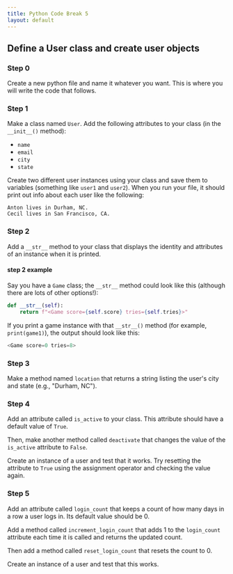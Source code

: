 ```yaml
---
title: Python Code Break 5
layout: default
---
```


## Define a User class and create user objects

### Step 0

Create a new python file and name it whatever you want. This is where you will write the code that follows.

### Step 1

Make a class named `User`. Add the following attributes to your class (in the `__init__()` method):

- `name`
- `email`
- `city`
- `state`

Create two different user instances using your class and save them to variables (something like `user1` and `user2`). When you run your file, it should print out info about each user like the following:

```
Anton lives in Durham, NC.
Cecil lives in San Francisco, CA.

```

### Step 2

Add a `__str__` method to your class that displays the identity and attributes of an instance when it is printed.

#### step 2 example

Say you have a `Game` class; the `__str__` method could look like this (although there are lots of other options!):

```python
def __str__(self):
    return f"<Game score={self.score} tries={self.tries}>"
```

If you print a game instance with that `__str__()` method (for example, `print(game1)`), the output should look like this:

```python
<Game score=0 tries=8>
```

### Step 3

Make a method named `location` that returns a string listing the user's city and state (e.g., "Durham, NC").

### Step 4

Add an attribute called `is_active` to your class. This attribute should have a default value of `True`.

Then, make another method called `deactivate` that changes the value of the `is_active` attribute to `False`.

Create an instance of a user and test that it works. Try resetting the attribute to `True` using the assignment operator and checking the value again.

### Step 5

Add an attribute called `login_count` that keeps a count of how many days in a row a user logs in. Its default value should be 0.

Add a method called `increment_login_count` that adds 1 to the `login_count` attribute each time it is called and returns the updated count.

Then add a method called `reset_login_count` that resets the count to 0.

Create an instance of a user and test that this works.
